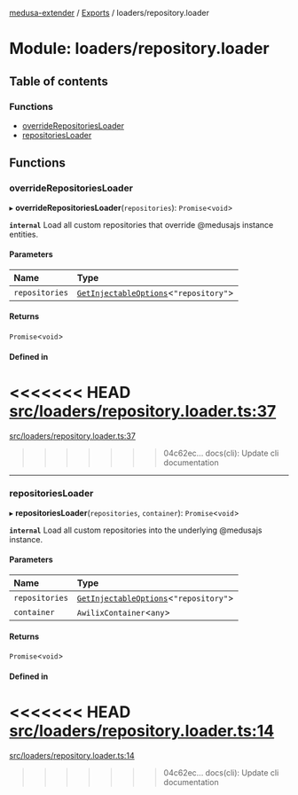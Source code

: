 [medusa-extender](../README.md) / [Exports](../modules.md) / loaders/repository.loader

# Module: loaders/repository.loader

## Table of contents

### Functions

- [overrideRepositoriesLoader](loaders_repository_loader.md#overriderepositoriesloader)
- [repositoriesLoader](loaders_repository_loader.md#repositoriesloader)

## Functions

### overrideRepositoriesLoader

▸ **overrideRepositoriesLoader**(`repositories`): `Promise`<`void`\>

**`internal`**
Load all custom repositories that override @medusajs instance entities.

#### Parameters

| Name | Type |
| :------ | :------ |
| `repositories` | [`GetInjectableOptions`](core_types.md#getinjectableoptions)<``"repository"``\> |

#### Returns

`Promise`<`void`\>

#### Defined in

<<<<<<< HEAD
[src/loaders/repository.loader.ts:37](https://github.com/adrien2p/medusa-extender/blob/8d611e7/src/loaders/repository.loader.ts#L37)
=======
[src/loaders/repository.loader.ts:37](https://github.com/adrien2p/medusa-extender/blob/b9aa690/src/loaders/repository.loader.ts#L37)
>>>>>>> 04c62ec... docs(cli): Update cli documentation

___

### repositoriesLoader

▸ **repositoriesLoader**(`repositories`, `container`): `Promise`<`void`\>

**`internal`**
Load all custom repositories into the underlying @medusajs instance.

#### Parameters

| Name | Type |
| :------ | :------ |
| `repositories` | [`GetInjectableOptions`](core_types.md#getinjectableoptions)<``"repository"``\> |
| `container` | `AwilixContainer`<`any`\> |

#### Returns

`Promise`<`void`\>

#### Defined in

<<<<<<< HEAD
[src/loaders/repository.loader.ts:14](https://github.com/adrien2p/medusa-extender/blob/8d611e7/src/loaders/repository.loader.ts#L14)
=======
[src/loaders/repository.loader.ts:14](https://github.com/adrien2p/medusa-extender/blob/b9aa690/src/loaders/repository.loader.ts#L14)
>>>>>>> 04c62ec... docs(cli): Update cli documentation
